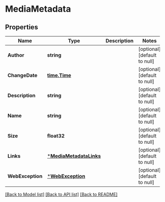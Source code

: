 # MediaMetadata

## Properties
Name | Type | Description | Notes
------------ | ------------- | ------------- | -------------
**Author** | **string** |  | [optional] [default to null]
**ChangeDate** | [**time.Time**](time.Time.md) |  | [optional] [default to null]
**Description** | **string** |  | [optional] [default to null]
**Name** | **string** |  | [optional] [default to null]
**Size** | **float32** |  | [optional] [default to null]
**Links** | [***MediaMetadataLinks**](MediaMetadataLinks.md) |  | [optional] [default to null]
**WebException** | [***WebException**](WebException.md) |  | [optional] [default to null]

[[Back to Model list]](../README.md#documentation-for-models) [[Back to API list]](../README.md#documentation-for-api-endpoints) [[Back to README]](../README.md)


